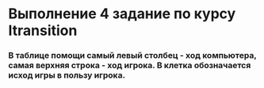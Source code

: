 # Выполнение 4 задание по курсу Itransition
### В таблице помощи самый левый столбец - ход компьютера, самая верхняя строка - ход игрока. В клетка обозначается исход игры в пользу игрока.
